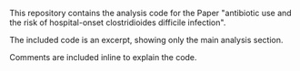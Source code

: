 This repository contains the analysis code for the Paper "antibiotic use and the risk of hospital-onset clostridioides difficile infection".

The included code is an excerpt, showing only the main analysis section.

Comments are included inline to explain the code.